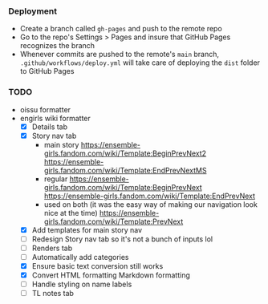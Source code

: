 ### Deployment

- Create a branch called `gh-pages` and push to the remote repo
- Go to the repo's Settings > Pages and insure that GitHub Pages recognizes the branch
- Whenever commits are pushed to the remote's `main` branch, `.github/workflows/deploy.yml` will take care of deploying the `dist` folder to GitHub Pages

### TODO

- oissu formatter
- engirls wiki formatter
  - [x] Details tab
  - [x] Story nav tab
    - main story
      https://ensemble-girls.fandom.com/wiki/Template:BeginPrevNext2
      https://ensemble-girls.fandom.com/wiki/Template:EndPrevNextMS
    - regular
      https://ensemble-girls.fandom.com/wiki/Template:BeginPrevNext
      https://ensemble-girls.fandom.com/wiki/Template:EndPrevNext
    - used on both (it was the easy way of making our navigation look nice at the time)
      https://ensemble-girls.fandom.com/wiki/Template:PrevNext
  - [x] Add templates for main story nav
  - [ ] Redesign Story nav tab so it's not a bunch of inputs lol
  - [ ] Renders tab
  - [ ] Automatically add categories
  - [x] Ensure basic text conversion still works
  - [x] Convert HTML formatting Markdown formatting
  - [ ] Handle styling on name labels
  - [ ] TL notes tab

